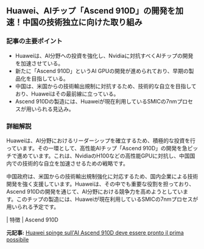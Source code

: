 ## Huawei、AIチップ「Ascend 910D」の開発を加速！中国の技術独立に向けた取り組み

### 記事の主要ポイント

* Huaweiは、AI分野への投資を強化し、Nvidiaに対抗すべくAIチップの開発を加速させている。
* 新たに「Ascend 910D」というAI GPUの開発が進められており、早期の製品化を目指している。
* 中国は、米国からの技術輸出規制に対抗するため、技術的な自立を目指しており、Huaweiはその最前線に立っている。
* Ascend 910Dの製造には、Huaweiが現在利用しているSMICの7nmプロセスが用いられる見込み。

### 詳細解説

Huaweiは、AI分野におけるリーダーシップを確立するため、積極的な投資を行っています。その一環として、高性能AIチップ「Ascend 910D」の開発を急ピッチで進めています。これは、NvidiaのH100などの高性能GPUに対抗し、中国国内での技術的な自立を加速させるための戦略です。

中国政府は、米国からの技術輸出規制強化に対応するため、国内企業による技術開発を強く支援しています。Huaweiは、その中でも重要な役割を担っており、Ascend 910Dの開発を通じて、AI分野における競争力を高めようとしています。このチップの製造には、Huaweiが現在利用しているSMICの7nmプロセスが用いられる予定です。

| 特徴 | Ascend 910D 

**元記事:** [Huawei spinge sull'AI Ascend 910D deve essere pronto il prima possibile](https://www.hdblog.it/hardware/articoli/n616700/huawei-chip-intelligenza-artificiale-sfida-nvidia/)